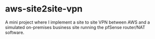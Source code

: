 # aws-site2site-vpn
A mini project where I implement a site to site VPN between AWS and a simulated on-premises business site running the pfSense router/NAT software.
